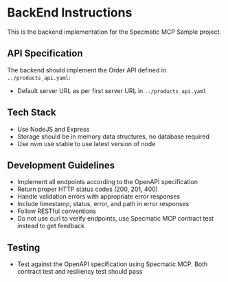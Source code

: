 # BackEnd Instructions

This is the backend implementation for the Specmatic MCP Sample project.

## API Specification
The backend should implement the Order API defined in `../products_api.yaml`:

- Default server URL as per first server URL in `../products_api.yaml`

## Tech Stack

- Use NodeJS and Express
- Storage should be in memory data structures, no database required
- Use nvm use stable to use latest version of node

## Development Guidelines
- Implement all endpoints according to the OpenAPI specification
- Return proper HTTP status codes (200, 201, 400)
- Handle validation errors with appropriate error responses
- Include timestamp, status, error, and path in error responses
- Follow RESTful conventions
- Do not use curl to verify endpoints, use Specmatic MCP contract test instead to get feedback

## Testing
- Test against the OpenAPI specification using Specmatic MCP. Both contract test and resiliency test should pass
